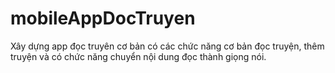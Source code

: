 # mobileAppDocTruyen
Xây dựng app đọc truyên cơ bản có các chức năng cơ bản đọc truyện, thêm truyện và có chức năng chuyển nội dung đọc thành giọng nói.
